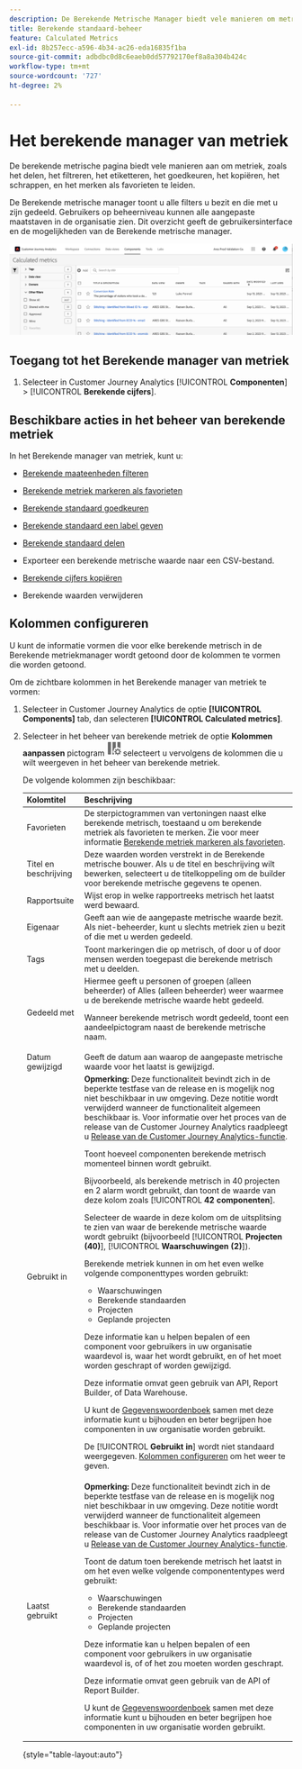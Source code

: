 ```yaml
---
description: De Berekende Metrische Manager biedt vele manieren om metriek, zoals het delen, het filtreren, het etiketteren, het goedkeuren, het kopiëren, het schrappen, en het merken als favorieten te leiden.
title: Berekende standaard-beheer
feature: Calculated Metrics
exl-id: 8b257ecc-a596-4b34-ac26-eda16835f1ba
source-git-commit: adbdbc0d8c6eaeb0dd57792170ef8a8a304b424c
workflow-type: tm+mt
source-wordcount: '727'
ht-degree: 2%

---
```


# Het berekende manager van metriek

De berekende metrische pagina biedt vele manieren aan om metriek, zoals het delen, het filtreren, het etiketteren, het goedkeuren, het kopiëren, het schrappen, en het merken als favorieten te leiden.

De Berekende metrische manager toont u alle filters u bezit en die met u zijn gedeeld. Gebruikers op beheerniveau kunnen alle aangepaste maatstaven in de organisatie zien. Dit overzicht geeft de gebruikersinterface en de mogelijkheden van de Berekende metrische manager.

![](assets/calc-metric-manager.png)

## Toegang tot het Berekende manager van metriek

1. Selecteer in Customer Journey Analytics [!UICONTROL **Componenten**] > [!UICONTROL **Berekende cijfers**].

## Beschikbare acties in het beheer van berekende metriek

In het Berekende manager van metriek, kunt u:

* [Berekende maateenheden filteren](/help/components/calc-metrics/cm-workflow/cm-filter.md)

* [Berekende metriek markeren als favorieten](/help/components/calc-metrics/cm-workflow/cm-favorite.md)

* [Berekende standaard goedkeuren](/help/components/calc-metrics/cm-workflow/cm-approving.md)

* [Berekende standaard een label geven](/help/components/calc-metrics/cm-workflow/cm-tagging.md)

* [Berekende standaard delen](/help/components/calc-metrics/cm-workflow/cm-sharing.md)

* Exporteer een berekende metrische waarde naar een CSV-bestand.

* [Berekende cijfers kopiëren](/help/components/calc-metrics/cm-workflow/cm-copy.md)

* Berekende waarden verwijderen

## Kolommen configureren

U kunt de informatie vormen die voor elke berekende metrisch in de Berekende metriekmanager wordt getoond door de kolommen te vormen die worden getoond.

Om de zichtbare kolommen in het Berekende manager van metriek te vormen:

1. Selecteer in Customer Journey Analytics de optie **[!UICONTROL Components]** tab, dan selecteren **[!UICONTROL Calculated metrics]**.

1. Selecteer in het beheer van berekende metriek de optie **Kolommen aanpassen** pictogram ![Het pictogram Kolommen aanpassen](assets/customize-columns-icon.png)selecteert u vervolgens de kolommen die u wilt weergeven in het beheer van berekende metriek.

   De volgende kolommen zijn beschikbaar:

   | Kolomtitel | Beschrijving |
   |---|---|
   | Favorieten | De sterpictogrammen van vertoningen naast elke berekende metrisch, toestaand u om berekende metriek als favorieten te merken. Zie voor meer informatie [Berekende metriek markeren als favorieten](/help/components/calc-metrics/cm-workflow/cm-favorite.md). |
   | Titel en beschrijving | Deze waarden worden verstrekt in de Berekende metrische bouwer. Als u de titel en beschrijving wilt bewerken, selecteert u de titelkoppeling om de builder voor berekende metrische gegevens te openen. |
   | Rapportsuite | Wijst erop in welke rapportreeks metrisch het laatst werd bewaard. |
   | Eigenaar | Geeft aan wie de aangepaste metrische waarde bezit. Als niet-beheerder, kunt u slechts metriek zien u bezit of die met u werden gedeeld. |
   | Tags | Toont markeringen die op metrisch, of door u of door mensen werden toegepast die berekende metrisch met u deelden. |
   | Gedeeld met | Hiermee geeft u personen of groepen (alleen beheerder) of Alles (alleen beheerder) weer waarmee u de berekende metrische waarde hebt gedeeld. <p>Wanneer berekende metrisch wordt gedeeld, toont een aandeelpictogram naast de berekende metrische naam.</p> |
   | Datum gewijzigd | Geeft de datum aan waarop de aangepaste metrische waarde voor het laatst is gewijzigd. |
   | Gebruikt in | **Opmerking:** Deze functionaliteit bevindt zich in de beperkte testfase van de release en is mogelijk nog niet beschikbaar in uw omgeving. Deze notitie wordt verwijderd wanneer de functionaliteit algemeen beschikbaar is. Voor informatie over het proces van de release van de Customer Journey Analytics raadpleegt u [Release van de Customer Journey Analytics-functie](/help/release-notes/releases.md).<p>Toont hoeveel componenten berekende metrisch momenteel binnen wordt gebruikt. <p>Bijvoorbeeld, als berekende metrisch in 40 projecten en 2 alarm wordt gebruikt, dan toont de waarde van deze kolom zoals [!UICONTROL **42 componenten**].</p> <p>Selecteer de waarde in deze kolom om de uitsplitsing te zien van waar de berekende metrische waarde wordt gebruikt (bijvoorbeeld [!UICONTROL **Projecten (40)**], [!UICONTROL **Waarschuwingen (2)**]).</p><p>Berekende metriek kunnen in om het even welke volgende componenttypes worden gebruikt:</p> <ul><li>Waarschuwingen</li><li>Berekende standaarden</li><li>Projecten</li><li>Geplande projecten</li></ul><p>Deze informatie kan u helpen bepalen of een component voor gebruikers in uw organisatie waardevol is, waar het wordt gebruikt, en of het moet worden geschrapt of worden gewijzigd.</p><p>Deze informatie omvat geen gebruik van API, Report Builder, of Data Warehouse.</p><p>U kunt de [Gegevenswoordenboek](/help/components/data-dictionary/data-dictionary-overview.md) samen met deze informatie kunt u bijhouden en beter begrijpen hoe componenten in uw organisatie worden gebruikt.</p><p>De [!UICONTROL **Gebruikt in**] wordt niet standaard weergegeven. [Kolommen configureren](#configure-columns) om het weer te geven.</p> |
   | Laatst gebruikt | **Opmerking:** Deze functionaliteit bevindt zich in de beperkte testfase van de release en is mogelijk nog niet beschikbaar in uw omgeving. Deze notitie wordt verwijderd wanneer de functionaliteit algemeen beschikbaar is. Voor informatie over het proces van de release van de Customer Journey Analytics raadpleegt u [Release van de Customer Journey Analytics-functie](/help/release-notes/releases.md).<p>Toont de datum toen berekende metrisch het laatst in om het even welke volgende componententypes werd gebruikt:</p> <ul><li>Waarschuwingen</li><li>Berekende standaarden</li><li>Projecten</li><li>Geplande projecten</li></ul> <p>Deze informatie kan u helpen bepalen of een component voor gebruikers in uw organisatie waardevol is, of of het zou moeten worden geschrapt.</p><p>Deze informatie omvat geen gebruik van de API of Report Builder.</p><p>U kunt de [Gegevenswoordenboek](/help/components/data-dictionary/data-dictionary-overview.md) samen met deze informatie kunt u bijhouden en beter begrijpen hoe componenten in uw organisatie worden gebruikt. |

   {style="table-layout:auto"}
